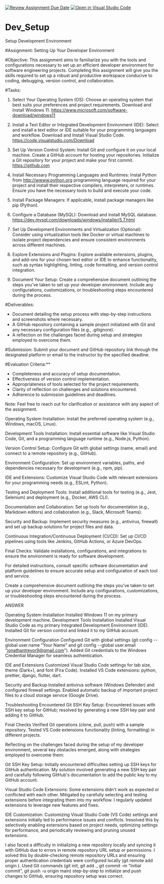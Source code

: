 [![Review Assignment Due Date](https://classroom.github.com/assets/deadline-readme-button-22041afd0340ce965d47ae6ef1cefeee28c7c493a6346c4f15d667ab976d596c.svg)](https://classroom.github.com/a/vbnbTt5m)
[![Open in Visual Studio Code](https://classroom.github.com/assets/open-in-vscode-2e0aaae1b6195c2367325f4f02e2d04e9abb55f0b24a779b69b11b9e10269abc.svg)](https://classroom.github.com/online_ide?assignment_repo_id=15281571&assignment_repo_type=AssignmentRepo)
# Dev_Setup
Setup Development Environment

#Assignment: Setting Up Your Developer Environment

#Objective:
This assignment aims to familiarize you with the tools and configurations necessary to set up an efficient developer environment for software engineering projects. Completing this assignment will give you the skills required to set up a robust and productive workspace conducive to coding, debugging, version control, and collaboration.

#Tasks:

1. Select Your Operating System (OS):
   Choose an operating system that best suits your preferences and project requirements. Download and Install Windows 11. https://www.microsoft.com/software-download/windows11

2. Install a Text Editor or Integrated Development Environment (IDE):
   Select and install a text editor or IDE suitable for your programming languages and workflow. Download and Install Visual Studio Code. https://code.visualstudio.com/Download
3. Set Up Version Control System:
   Install Git and configure it on your local machine. Create a GitHub account for hosting your repositories. Initialize a Git repository for your project and make your first commit. https://github.com

4. Install Necessary Programming Languages and Runtimes:
  Instal Python from http://wwww.python.org programming language required for your project and install their respective compilers, interpreters, or runtimes. Ensure you have the necessary tools to build and execute your code.

5. Install Package Managers:
   If applicable, install package managers like pip (Python).

6. Configure a Database (MySQL):
   Download and install MySQL database. https://dev.mysql.com/downloads/windows/installer/5.7.html

7. Set Up Development Environments and Virtualization (Optional):
   Consider using virtualization tools like Docker or virtual machines to isolate project dependencies and ensure consistent environments across different machines.

8. Explore Extensions and Plugins:
   Explore available extensions, plugins, and add-ons for your chosen text editor or IDE to enhance functionality, such as syntax highlighting, linting, code formatting, and version control integration.

9. Document Your Setup:
    Create a comprehensive document outlining the steps you've taken to set up your developer environment. Include any configurations, customizations, or troubleshooting steps encountered during the process. 

#Deliverables:
- Document detailing the setup process with step-by-step instructions and screenshots where necessary.
- A GitHub repository containing a sample project initialized with Git and any necessary configuration files (e.g., .gitignore).
- A reflection on the challenges faced during setup and strategies employed to overcome them.

#Submission:
Submit your document and GitHub repository link through the designated platform or email to the instructor by the specified deadline.

#Evaluation Criteria:**
- Completeness and accuracy of setup documentation.
- Effectiveness of version control implementation.
- Appropriateness of tools selected for the project requirements.
- Clarity of reflection on challenges and solutions encountered.
- Adherence to submission guidelines and deadlines.

Note: Feel free to reach out for clarification or assistance with any aspect of the assignment.

Operating System Installation: Install the preferred operating system (e.g., Windows, macOS, Linux).

Development Tools Installation: Install essential software like Visual Studio Code, Git, and a programming language runtime (e.g., Node.js, Python).

Version Control Setup: Configure Git with global settings (name, email) and connect to a remote repository (e.g., GitHub).

Environment Configuration: Set up environment variables, paths, and dependencies necessary for development (e.g., npm, pip).

IDE and Extensions: Customize Visual Studio Code with relevant extensions for your programming needs (e.g., ESLint, Python).

Testing and Deployment Tools: Install additional tools for testing (e.g., Jest, Selenium) and deployment (e.g., Docker, AWS CLI).

Documentation and Collaboration: Set up tools for documentation (e.g., Markdown editors) and collaboration (e.g., Slack, Microsoft Teams).

Security and Backup: Implement security measures (e.g., antivirus, firewall) and set up backup solutions for project files and data.

Continuous Integration/Continuous Deployment (CI/CD): Set up CI/CD pipelines using tools like Jenkins, GitHub Actions, or Azure DevOps.

Final Checks: Validate installations, configurations, and integrations to ensure the environment is ready for software development.

For detailed instructions, consult specific software documentation and platform guidelines to ensure accurate setup and configuration of each tool and service.

Create a comprehensive document outlining the steps you've taken to set up your developer environment. Include any configurations, customizations, or troubleshooting steps encountered during the process.

ANSWER

Operating System Installation
  Installed Windows 11 on my primary development machine.
Development Tools Installation
  Installed Visual Studio Code as my primary Integrated Development Environment (IDE).
  Installed Git for version control and linked it to my GitHub account.

Environment Configuration
  Configured Git with global settings (git config --global user.name "Your Name" and git config --global user.email "jonathantrevor9@gmail.com").
 Added Git credentials to the Windows Credential Manager for seamless authentication.

IDE and Extensions
  Customized Visual Studio Code settings for tab size, theme (Dark+), and font (Fira Code).
  Installed VS Code extensions: python, prettier, django, flutter, dart.

Security and Backup
  Installed antivirus software (Windows Defender) and configured firewall settings.
  Enabled automatic backup of important project files to a cloud storage service (Google Drive).

Troubleshooting Encountered
  Git SSH Key Setup: Encountered issues with SSH key setup for GitHub; resolved by generating a new SSH key pair and 
adding it to GitHub.

Final Checks
  Verified Git operations (clone, pull, push) with a sample repository.
  Tested VS Code extensions functionality (linting, formatting) in different projects.


Reflecting on the challenges faced during the setup of my developer environment, several key obstacles emerged, along with strategies employed to overcome them:

Git SSH Key Setup: Initially encountered difficulties setting up SSH keys for GitHub authentication. My solution involved generating a new SSH key pair and carefully following GitHub's documentation to add the public key to my GitHub account.

Visual Studio Code Extensions: Some extensions didn't work as expected or conflicted with each other. Mitigated by carefully selecting and testing extensions before integrating them into my workflow. I regularly updated extensions to leverage new features and fixes.

IDE Customization: Customizing Visual Studio Code (VS Code) settings and extensions initially led to performance issues and conflicts. Iresolved this by selectively enabling extensions based on project needs, optimizing settings for performance, and periodically reviewing and pruning unused extensions.

I also faced a difficulty in initializing a new repository locally and syncing it with GitHub due to errors in remote repository URL setup or permissions. I solved this by double-checking remote repository URLs and ensuring proper authentication credentials were configured locally (git remote add origin <repository-url>). Used Git commands (git init, git add ., git commit -m "Initial commit", git push -u origin main) step-by-step to initialize and push changes to GitHub, ensuring repository setup was correct.
